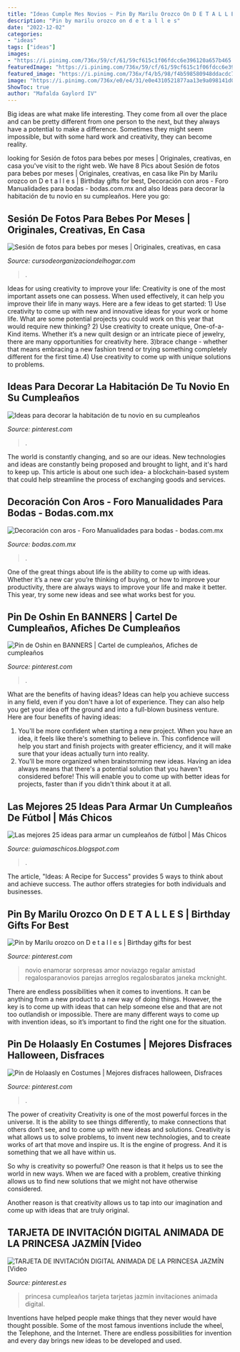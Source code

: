 ```yaml
---
title: "Ideas Cumple Mes Novios ~ Pin By Marilu Orozco On D E T A L L E S"
description: "Pin by marilu orozco on d e t a l l e s"
date: "2022-12-02"
categories:
- "ideas"
tags: ["ideas"]
images:
- "https://i.pinimg.com/736x/59/cf/61/59cf615c1f06fdcc6e396120a657b465.jpg"
featuredImage: "https://i.pinimg.com/736x/59/cf/61/59cf615c1f06fdcc6e396120a657b465.jpg"
featured_image: "https://i.pinimg.com/736x/f4/b5/98/f4b598580948ddacdc73d062c0367cfe.jpg"
image: "https://i.pinimg.com/736x/e0/e4/31/e0e4310521877aa13e9a098141d08c5b.jpg"
ShowToc: true
author: "Mafalda Gaylord IV"
---
```



Big ideas are what make life interesting. They come from all over the place and can be pretty different from one person to the next, but they always have a potential to make a difference. Sometimes they might seem impossible, but with some hard work and creativity, they can become reality.

	

		
looking for Sesión de fotos para bebes por meses | Originales, creativas, en casa you've visit to the right web. We have 8 Pics about Sesión de fotos para bebes por meses | Originales, creativas, en casa like Pin by Marilu orozco on D e t a l l e s | Birthday gifts for best, Decoración con aros - Foro Manualidades para bodas - bodas.com.mx and also Ideas para decorar la habitación de tu novio en su cumpleaños. Here you go:
		
    
## Sesión De Fotos Para Bebes Por Meses | Originales, Creativas, En Casa

<img loading=lazy src="https://cursodeorganizaciondelhogar.com/wp-content/uploads/2017/08/ideas-para-la-fotografía-que-enmarca-los-primeros-doce-meses-del-bebe-8.jpg" onerror="this.onerror=null;this.src='https://tse2.mm.bing.net/th?id=OIP.3tui6diBMlBuU9AhaemKnAHaLV&amp;pid=15.1';" alt="Sesión de fotos para bebes por meses | Originales, creativas, en casa">

_Source: cursodeorganizaciondelhogar.com_

>. 

	

Ideas for using creativity to improve your life:
Creativity is one of the most important assets one can possess. When used effectively, it can help you improve their life in many ways. Here are a few ideas to get started: 1) Use creativity to come up with new and innovative ideas for your work or home life. What are some potential projects you could work on this year that would require new thinking? 2) Use creativity to create unique, One-of-a-Kind items. Whether it’s a new quilt design or an intricate piece of jewelry, there are many opportunities for creativity here. 3)brace change - whether that means embracing a new fashion trend or trying something completely different for the first time.4) Use creativity to come up with unique solutions to problems.

    
## Ideas Para Decorar La Habitación De Tu Novio En Su Cumpleaños

<img loading=lazy src="https://i.pinimg.com/736x/f4/b5/98/f4b598580948ddacdc73d062c0367cfe.jpg" onerror="this.onerror=null;this.src='https://tse4.mm.bing.net/th?id=OIP.BRuFJd5xh57zJrsDXkerNQHaJ4&amp;pid=15.1';" alt="Ideas para decorar la habitación de tu novio en su cumpleaños">

_Source: pinterest.com_

>. 

	

The world is constantly changing, and so are our ideas. New technologies and ideas are constantly being proposed and brought to light, and it's hard to keep up. This article is about one such idea- a blockchain-based system that could help streamline the process of exchanging goods and services.

    
## Decoración Con Aros - Foro Manualidades Para Bodas - Bodas.com.mx

<img loading=lazy src="https://cdn0.bodas.com.mx/usr/7/2/5/1/cfb_1885813.jpg" onerror="this.onerror=null;this.src='https://tse1.mm.bing.net/th?id=OIP.e6zLL738Sq0EtdZ3scUZLQHaJP&amp;pid=15.1';" alt="Decoración con aros - Foro Manualidades para bodas - bodas.com.mx">

_Source: bodas.com.mx_

>. 

	

One of the great things about life is the ability to come up with ideas. Whether it’s a new car you’re thinking of buying, or how to improve your productivity, there are always ways to improve your life and make it better. This year, try some new ideas and see what works best for you.

    
## Pin De Oshin En BANNERS | Cartel De Cumpleaños, Afiches De Cumpleaños

<img loading=lazy src="https://i.pinimg.com/originals/3e/1c/b5/3e1cb5805ba8fcf9aa5c728ec88ec7fe.jpg" onerror="this.onerror=null;this.src='https://tse1.mm.bing.net/th?id=OIP.dbDYfznm5S089uUWqB82GAHaJ4&amp;pid=15.1';" alt="Pin de Oshin en BANNERS | Cartel de cumpleaños, Afiches de cumpleaños">

_Source: pinterest.com_

>. 

	

What are the benefits of having ideas?
Ideas can help you achieve success in any field, even if you don't have a lot of experience. They can also help you get your idea off the ground and into a full-blown business venture. Here are four benefits of having ideas: 
1. You'll be more confident when starting a new project. When you have an idea, it feels like there's something to believe in. This confidence will help you start and finish projects with greater efficiency, and it will make sure that your ideas actually turn into reality. 
2. You'll be more organized when brainstorming new ideas. Having an idea always means that there's a potential solution that you haven't considered before! This will enable you to come up with better ideas for projects, faster than if you didn't think about it at all. 

    
## Las Mejores 25 Ideas Para Armar Un Cumpleaños De Fútbol | Más Chicos

<img loading=lazy src="https://1.bp.blogspot.com/-08xrAgvO8z4/WylMiRw-yfI/AAAAAAAAL3Q/Zfy6ncTiGkge_mS3ITj5buPP_9o5Sw9HgCLcBGAs/s1600/Cumple%2BFutbol_i03.jpg" onerror="this.onerror=null;this.src='https://tse2.mm.bing.net/th?id=OIP.FM1NM_r_Qep23LqlXmujtgHaJ4&amp;pid=15.1';" alt="Las mejores 25 ideas para armar un cumpleaños de fútbol | Más Chicos">

_Source: guiamaschicos.blogspot.com_

>. 

	

The article, "Ideas: A Recipe for Success" provides 5 ways to think about and achieve success. The author offers strategies for both individuals and businesses.

    
## Pin By Marilu Orozco On D E T A L L E S | Birthday Gifts For Best

<img loading=lazy src="https://i.pinimg.com/736x/1e/81/8c/1e818c8377e9f662de5ab5666007b03d.jpg" onerror="this.onerror=null;this.src='https://tse4.mm.bing.net/th?id=OIP.gYs0L0FLEBqeAiTs_AAanAHaJ3&amp;pid=15.1';" alt="Pin by Marilu orozco on D e t a l l e s | Birthday gifts for best">

_Source: pinterest.com_

>novio enamorar sorpresas amor noviazgo regalar amistad regalosparanovios parejas arreglos regalosbaratos janeka mcknight. 

	

There are endless possibilities when it comes to inventions. It can be anything from a new product to a new way of doing things. However, the key is to come up with ideas that can help someone else and that are not too outlandish or impossible. There are many different ways to come up with invention ideas, so it’s important to find the right one for the situation.

    
## Pin De Holaasly En Costumes | Mejores Disfraces Halloween, Disfraces

<img loading=lazy src="https://i.pinimg.com/736x/59/cf/61/59cf615c1f06fdcc6e396120a657b465.jpg" onerror="this.onerror=null;this.src='https://tse2.mm.bing.net/th?id=OIP.xj2vsrQnPmxqjQZFYpT2TgHaJ3&amp;pid=15.1';" alt="Pin de Holaasly en Costumes | Mejores disfraces halloween, Disfraces">

_Source: pinterest.com_

>. 

	

The power of creativity
Creativity is one of the most powerful forces in the universe. It is the ability to see things differently, to make connections that others don’t see, and to come up with new ideas and solutions.
Creativity is what allows us to solve problems, to invent new technologies, and to create works of art that move and inspire us. It is the engine of progress. And it is something that we all have within us.

So why is creativity so powerful? One reason is that it helps us to see the world in new ways. When we are faced with a problem, creative thinking allows us to find new solutions that we might not have otherwise considered.

Another reason is that creativity allows us to tap into our imagination and come up with ideas that are truly original.

    
## TARJETA DE INVITACIÓN DIGITAL ANIMADA DE LA PRINCESA JAZMÍN [Video

<img loading=lazy src="https://i.pinimg.com/736x/e0/e4/31/e0e4310521877aa13e9a098141d08c5b.jpg" onerror="this.onerror=null;this.src='https://tse1.mm.bing.net/th?id=OIP.BN4w0crYgK26xGudfKlU-QHaNK&amp;pid=15.1';" alt="TARJETA DE INVITACIÓN DIGITAL ANIMADA DE LA PRINCESA JAZMÍN [Video">

_Source: pinterest.es_

>princesa cumpleaños tarjeta tarjetas jazmín invitaciones animada digital. 

	

Inventions have helped people make things that they never would have thought possible. Some of the most famous inventions include the wheel, the Telephone, and the Internet. There are endless possibilities for invention and every day brings new ideas to be developed and used.

